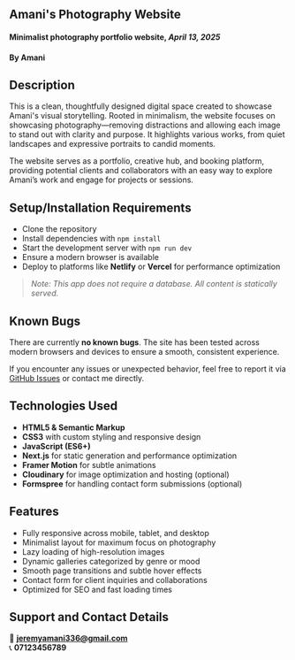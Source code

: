 ## Amani's Photography Website  
#### Minimalist photography portfolio website, *April 13, 2025*  
#### By **Amani**

## Description

This is a clean, thoughtfully designed digital space created to showcase Amani's visual storytelling. Rooted in minimalism, the website focuses on showcasing photography—removing distractions and allowing each image to stand out with clarity and purpose. It highlights various works, from quiet landscapes and expressive portraits to candid moments.

The website serves as a portfolio, creative hub, and booking platform, providing potential clients and collaborators with an easy way to explore Amani’s work and engage for projects or sessions.

## Setup/Installation Requirements

* Clone the repository  
* Install dependencies with `npm install`  
* Start the development server with `npm run dev`  
* Ensure a modern browser is available  
* Deploy to platforms like **Netlify** or **Vercel** for performance optimization

> _Note: This app does not require a database. All content is statically served._

## Known Bugs

There are currently **no known bugs**. The site has been tested across modern browsers and devices to ensure a smooth, consistent experience.

If you encounter any issues or unexpected behavior, feel free to report it via [GitHub Issues](#) or contact me directly.

## Technologies Used

- **HTML5 & Semantic Markup**
- **CSS3** with custom styling and responsive design
- **JavaScript (ES6+)**
- **Next.js** for static generation and performance optimization
- **Framer Motion** for subtle animations
- **Cloudinary** for image optimization and hosting (optional)
- **Formspree** for handling contact form submissions (optional)

## Features

- Fully responsive across mobile, tablet, and desktop
- Minimalist layout for maximum focus on photography
- Lazy loading of high-resolution images
- Dynamic galleries categorized by genre or mood
- Smooth page transitions and subtle hover effects
- Contact form for client inquiries and collaborations
- Optimized for SEO and fast loading times

## Support and Contact Details

📧 **jeremyamani336@gmail.com**  
📞 **07123456789**  